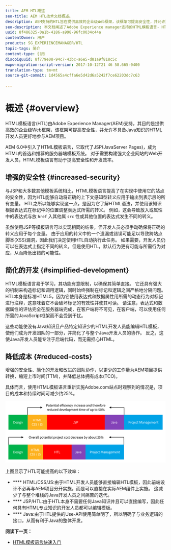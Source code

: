 ```yaml
---
title: AEM HTL概述
seo-title: AEM HTL技术文档概述。
description: AEM支持的HTL旨在提供高效的企业级Web框架，该框架可提高安全性，并允许没有Java知识的HTML开发人员更好地参与AEM项目。
seo-description: 本文档阐述了Adobe Experience manager支持的HTML模板语言- HTL的原则和用途。 HTL是一个高效的企业级Web框架，它提高了安全性，并允许没有Java知识的HTML开发人员更好地参与AEM项目。
uuid: 8f486325-0a1b-4186-a998-96fc0034c44a
contentOwner: 用户
products: SG_EXPERIENCEMANAGER/HTL
topic-tags: 简介
content-type: 引用
discoiquuid: 8f779e08-94c7-43bc-a6e5-d81a9f818c5c
mwpw-migration-script-version: 2017-10-12T21 46 58.665-0400
translation-type: tm+mt
source-git-commit: 1d4565a4cffa6e5d42d6a5242f7ce62203dc7c63

---
```



# 概述 {#overview}

HTML模板语言(HTL)由Adobe Experience Manager(AEM)支持，其目的是提供高效的企业级Web框架，该框架可提高安全性，并允许不具备Java知识的HTML开发人员更好地参与AEM项目。

AEM 6.0中引入了HTML模板语言，它取代了JSP(JavaServer Pages)，成为HTML的首选和推荐的服务器端模板系统。 对于需要构建强大企业网站的Web开发人员，HTML模板语言有助于提高安全性和开发效率。

## 增强的安全性 {#increased-security}

与JSP和大多数其他模板系统相比，HTML模板语言提高了在实现中使用它的站点的安全性，因为HTL能够自动将正确的上下文感知型转义应用于输出到表示层的所有变量。 HTL之所以能够实现这一点，是因为它了解HTML语法，并使用该知识根据表达式在标记中的位置调整表达式所需的转义。 例如，这会导致放入或属性中的表达式与放 `href` 入其他属 `src` 性或其他位置的表达式发生不同的转义。

虽然使用JSP等模板语言可以实现相同的结果，但开发人员必须手动确保将正确的转义应用于每个变量。 由于应用的转义中的一个遗漏或错误可能足以导致跨站点脚本(XSS)漏洞，因此我们决定使用HTL自动执行此任务。 如果需要，开发人员仍可以在表达式上指定不同的转义，但是使用HTL，默认行为更有可能与所需行为对应，从而降低出错的可能性。

## 简化的开发 {#simplified-development}

HTML模板语言易于学习，其功能有意限制，以确保其简单直接。 它还具有强大的机制来构造标记和调用逻辑，同时始终强制在标记和逻辑之间严格地分隔问题。 HTL本身是标准HTML5，因为它使用表达式和数据属性用所需的动态行为对标记进行注释，这意味着它不会破坏标记的有效性并使其可读。 请注意，表达式和数据属性的评估完全在服务器端完成，在客户端将不可见，在客户端，可以使用任何所需的JavaScript框架而不会受到干扰。

这些功能使没有Java知识且产品特定知识少的HTML开发人员能编辑HTL模板，使他们成为开发团队的一部分，并简化了与整个Java开发人员的协作。 反之，这使Java开发人员能专注于后端代码，而无需担心HTML。

## 降低成本 {#reduced-costs}

增强的安全性、简化的开发和改进的团队协作，以更少的工作量为AEM项目提供转换，缩短上市时间(TTM)，并降低总体拥有成本(TCO)。

具体而言，使用HTML模板语言重新实施Adobe.com站点时观察到的情况是，项目的成本和持续时间可减少约25%。

![](assets/chlimage_1.png)

上图显示了HTL可能提高的以下效率：

* **** HTML/CSS/JS:由于HTML开发人员能够直接编辑HTL模板，因此前端设计不必再与AEM项目分开实施，而是可以直接在实际AEM组件上实施。 这减少了与整个堆栈的Java开发人员之间痛苦的迭代。
* **** JSP/HTL:由于HTL本身不需要任何Java知识并且可以直接编写，因此任何具有HTML专业知识的开发人员都可以编辑模板。
* **** Java:由于HTL提供的Use-API使用简单明了，所以明确了与业务逻辑的接口，从而有利于Java的整体开发。

**阅读下一页：**

* [HTML模板语言快速入门](getting-started.md)

